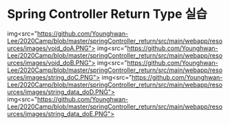 # Spring Controller Return Type 실습

img<src="https://github.com/Younghwan-Lee/2020Camp/blob/master/springController_return/src/main/webapp/resources/images/void_doA.PNG">
img<src="https://github.com/Younghwan-Lee/2020Camp/blob/master/springController_return/src/main/webapp/resources/images/void_doB.PNG">
img<src="https://github.com/Younghwan-Lee/2020Camp/blob/master/springController_return/src/main/webapp/resources/images/string_doC.PNG">
img<src="https://github.com/Younghwan-Lee/2020Camp/blob/master/springController_return/src/main/webapp/resources/images/string_data_doD.PNG">
img<src="https://github.com/Younghwan-Lee/2020Camp/blob/master/springController_return/src/main/webapp/resources/images/string_data_doE.PNG">
